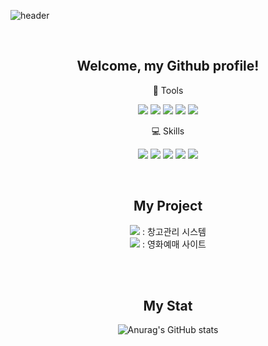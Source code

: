 ![header](https://capsule-render.vercel.app/api?type=rounded&text=Hello!%20I'm%20Minji&color=gradient&animation=fadeIn)

<div align="center"> 

<br/>

## Welcome, my Github profile!

:wrench: Tools

<img src="https://img.shields.io/badge/Spring-6DB33F?style=for-the-badge&logo=Spring&logoColor=white"/> <img src="https://img.shields.io/badge/Eclipse-2C2255?style=for-the-badge&logo=Eclipse%20IDE&logoColor=white"> <img src="https://img.shields.io/badge/apache tomcat-F8DC75?style=for-the-badge&logo=apachetomcat&logoColor=white"> <img src="https://img.shields.io/badge/mysql-4479A1?style=for-the-badge&logo=mysql&logoColor=white"> <img src="https://img.shields.io/badge/github-181717?style=for-the-badge&logo=github&logoColor=white">

:computer: Skills

<img src="https://img.shields.io/badge/JAVA-007396?style=for-the-badge&logo=java&logoColor=white"> <img src="https://img.shields.io/badge/JavaScript-FECC00?style=for-the-badge&logo=JavaScript&logoColor=white"/> <img src="https://img.shields.io/badge/jquery-0769AD?style=for-the-badge&logo=jquery&logoColor=white"> <img src="https://img.shields.io/badge/HTML-ED1D24?style=for-the-badge&logo=HTML5&logoColor=white"/> <img src="https://img.shields.io/badge/CSS-1578D3?style=for-the-badge&logo=CSS3&logoColor=white"/>

<br/>
  
## My Project

<a href="https://github.com/seojuuudy/WMS_project4" target="_blank"><img src="https://img.shields.io/badge/WMS-006AFF?style=for-the-badge&logo=WMS&logoColor=white"/></a> : 창고관리 시스템<br>
<a href="https://github.com/GyeongBinJ/Spring_Smallbox" target="_blank"><img src="https://img.shields.io/badge/SMALL%20BOX-7D00FF?style=for-the-badge&logo=WMS&logoColor=white"/></a> : 영화예매 사이트

<br/>
<br/>
  
## My Stat


![Anurag's GitHub stats](https://github-readme-stats.vercel.app/api?username=minjiworld&show_icons=true&theme=radical)
</div>


<!--
**minjiworld/minjiworld** is a ✨ _special_ ✨ repository because its `README.md` (this file) appears on your GitHub profile.

Here are some ideas to get you started:

- 🔭 I’m currently working on ...
- 🌱 I’m currently learning ...
- 👯 I’m looking to collaborate on ...
- 🤔 I’m looking for help with ...
- 💬 Ask me about ...
- 📫 How to reach me: ...
- 😄 Pronouns: ...
- ⚡ Fun fact: ...
-->
